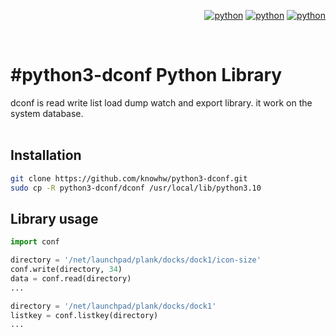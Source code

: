 

<div align="right">

[![python](https://img.shields.io/badge/Python-3.10-3776AB.svg?style=flat&logo=python&logoColor=white)](https://www.python.org)
[![python](https://img.shields.io/badge/Python-3.11-3776AB.svg?style=flat&logo=python&logoColor=white)](https://www.python.org)
[![python](https://img.shields.io/badge/Python-3.12-3776AB.svg?style=flat&logo=python&logoColor=white)](https://www.python.org)

</div>

<br/>

# #python3-dconf Python Library
dconf is read write list load dump watch and export library. it work on the system database.
<br/>
<br/>

## Installation
~~~bash
git clone https://github.com/knowhw/python3-dconf.git
sudo cp -R python3-dconf/dconf /usr/local/lib/python3.10
~~~

## Library usage
~~~python
import conf

directory = '/net/launchpad/plank/docks/dock1/icon-size'
conf.write(directory, 34)
data = conf.read(directory)
...

directory = '/net/launchpad/plank/docks/dock1'
listkey = conf.listkey(directory)
...
~~~




